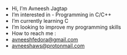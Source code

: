 - Hi, I’m Avneesh Jagtap
- I’m interested in - Programming in C/C++
- I’m currently learning C
- I’m looking to improve my programming skills
- How to reach me :
- avneeshfedora@gmail.com
- avneeshaws@protonmail.com
<!---
avneesh-go/avneesh-go is a ✨ special ✨ repository because its `README.md` (this file) appears on your GitHub profile.
You can click the Preview link to take a look at your changes.
--->
